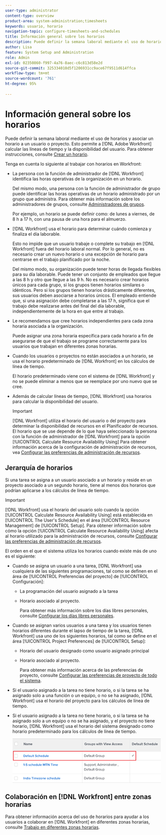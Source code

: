```yaml
---
user-type: administrator
content-type: overview
product-area: system-administration;timesheets
keywords: usuario, horario
navigation-topic: configure-timesheets-and-schedules
title: Información general sobre los horarios
description: Puede definir la semana laboral mediante el uso de horarios. Puede asociar un horario a un usuario o proyecto. Esto permite a [!DNL Adobe Workfront]  calcular las líneas de tiempo y la disponibilidad del usuario. Para obtener instrucciones, consulte Crear un horario.
author: Lisa
feature: System Setup and Administration
role: Admin
exl-id: 02350860-f997-4a76-8aec-c6c813d58e2d
source-git-commit: 325334010d5f1206931cc9ace67f9511d614ffca
workflow-type: tm+mt
source-wordcount: '761'
ht-degree: 95%

---
```


# Información general sobre los horarios

<!-- Audited: 1/2024 -->

<!--<span class="preview">The highlighted information on this page refers to functionality not yet generally available. It is available only in the Preview environment for all customers. After the monthly releases to Production, the same features are also available in the Production environment for customers who enabled fast releases. </span>   

<span class="preview">For information about fast releases, see [Enable or disable fast releases for your organization](/help/quicksilver/administration-and-setup/set-up-workfront/configure-system-defaults/enable-fast-release-process.md). </span>-->

Puede definir la semana laboral mediante el uso de horarios y asociar un horario a un usuario o proyecto. Esto permite a [!DNL Adobe Workfront] calcular las líneas de tiempo y la disponibilidad del usuario. Para obtener instrucciones, consulte [Crear un horario](../../../administration-and-setup/set-up-workfront/configure-timesheets-schedules/create-schedules.md).

Tenga en cuenta lo siguiente al trabajar con horarios en Workfront:

* La persona con la función de administrador de [!DNL Workfront] identifica las horas operativas de la organización en un horario.

  Del mismo modo, una persona con la función de administrador de grupo puede identificar las horas operativas de un horario administrado por un grupo que administra. Para obtener más información sobre los administradores de grupos, consulte [Administradores de grupos](../../../administration-and-setup/manage-groups/group-roles/group-administrators.md).

  Por ejemplo, un horario se puede definir como: de lunes a viernes, de 8 h a 17 h, con una pausa de una hora para el almuerzo.

* [!DNL Workfront] usa el horario para determinar cuándo comienza y finaliza el día laborable.

  Esto no impide que un usuario trabaje o complete su trabajo en [!DNL Workfront] fuera del horario laboral normal. Por lo general, no es necesario crear un nuevo horario o una excepción de horario para centrarse en el trabajo planificado por la noche.

  Del mismo modo, su organización puede tener horas de llegada flexibles para su día laborable. Puede tener un conjunto de empleados que llegue a las 8 h y otro que llegue a las 9 h. No es necesario crear horarios únicos para cada grupo, si los grupos tienen horarios similares o idénticos. Pero si los grupos tienen horarios drásticamente diferentes, sus usuarios deben asociarse a horarios únicos. El empleado entiende que, si una asignación debe completarse a las 17 h, significa que el trabajo debe realizarse antes del final del día laborable, independientemente de la hora en que entre al trabajo.

* Le recomendamos que cree horarios independientes para cada zona horaria asociada a la organización.

  Puede asignar una zona horaria específica para cada horario a fin de asegurarse de que el trabajo se programe correctamente para los usuarios que trabajan en diferentes zonas horarias.

* Cuando los usuarios o proyectos no están asociados a un horario, se usa el horario predeterminado de [!DNL Workfront] en los cálculos de línea de tiempo. 

  El horario predeterminado viene con el sistema de [!DNL Workfront] y no se puede eliminar a menos que se reemplace por uno nuevo que se cree.

* Además de calcular líneas de tiempo, [!DNL Workfront] usa horarios para calcular la disponibilidad del usuario.

  >[!IMPORTANT]
  >
  >[!DNL Workfront] utiliza el horario del usuario o del proyecto para determinar la disponibilidad de recursos en el Planificador de recursos. El horario que se use depende de lo que haya seleccionado la persona con la función de administrador de [!DNL Workfront] para la opción [!UICONTROL Calculate Resource Availability Using] Para obtener información acerca de la configuración de administración de recursos, vea [Configurar las preferencias de administración de recursos](../../../administration-and-setup/set-up-workfront/configure-system-defaults/configure-resource-mgmt-preferences.md).

## Jerarquía de horarios

Si una tarea se asigna a un usuario asociado a un horario y reside en un proyecto asociado a un segundo horario, tiene al menos dos horarios que podrían aplicarse a los cálculos de línea de tiempo.

>[!IMPORTANT]
>
>[!DNL Workfront] usa el horario del usuario solo cuando la opción [!UICONTROL Calculate Resource Availability Using] está establecida en [!UICONTROL The User&#39;s Schedule] en el área [!UICONTROL Resource Management] de [!UICONTROL Setup]. Para obtener información sobre cómo la opción [!UICONTROL Calculate Resource Availability Using] afecta al horario utilizado para la administración de recursos, consulte [Configurar las preferencias de administración de recursos](../../../administration-and-setup/set-up-workfront/configure-system-defaults/configure-resource-mgmt-preferences.md).

El orden en el que el sistema utiliza los horarios cuando existe más de uno es el siguiente:


* Cuando se asigna un usuario a una tarea, [!DNL Workfront] usa cualquiera de las siguientes programaciones, tal como se definen en el área de [!UICONTROL Preferencias del proyecto] de [!UICONTROL Configuración]:

   * La programación del usuario asignado a la tarea
   * Horario asociado al proyecto.

     Para obtener más información sobre los días libres personales, consulte [Configurar los días libres personales](../../../workfront-basics/manage-your-account-and-profile/configuring-your-user-profile/personal-time-overview.md).

* Cuando se asignan varios usuarios a una tarea y los usuarios tienen horarios diferentes durante el lapso de tiempo de la tarea, [!DNL Workfront] usa uno de los siguientes horarios, tal como se define en el área [!UICONTROL Project Preferences] de [!UICONTROL Setup]:

   * Horario del usuario designado como usuario asignado principal
   * Horario asociado al proyecto.

     Para obtener más información acerca de las preferencias de proyecto, consulte [Configurar las preferencias de proyecto de todo el sistema](../../../administration-and-setup/set-up-workfront/configure-system-defaults/set-project-preferences.md).

* Si el usuario asignado a la tarea no tiene horario, o si la tarea se ha asignado solo a una función o un equipo, o no se ha asignado, [!DNL Workfront] usa el horario del proyecto para los cálculos de línea de tiempo.
* Si el usuario asignado a la tarea no tiene horario, o si la tarea se ha asignado solo a un equipo o no se ha asignado, y el proyecto no tiene horario, [!DNL Workfront] usa el horario del sistema designado como horario predeterminado para los cálculos de línea de tiempo.

  ![Programación predeterminada](assets/default-schedule.png)

## Colaboración en [!DNL Workfront] entre zonas horarias

Para obtener información acerca del uso de horarios para ayudar a los usuarios a colaborar en [!DNL Workfront] en diferentes zonas horarias, consulte [Trabajo en diferentes zonas horarias](../../../workfront-basics/tips-tricks-and-troubleshooting/working-across-timezones.md).
